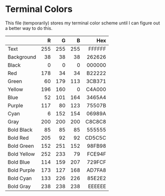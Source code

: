 # Terminal Colors

This file (temporarily) stores my terminal color scheme until I can figure out a
better way to do this.

|             |   R |   G |   B |    Hex |
| ----------- | --: | --: | --: | -----: |
| Text        | 255 | 255 | 255 | FFFFFF |
| Background  |  38 |  38 |  38 | 262626 |
| Black       |   0 |   0 |   0 | 000000 |
| Red         | 178 |  34 |  34 | B22222 |
| Green       |  60 | 179 | 113 | 3CB371 |
| Yellow      | 196 | 160 |   0 | C4A000 |
| Blue        |  52 | 101 | 164 | 3465A4 |
| Purple      | 117 |  80 | 123 | 75507B |
| Cyan        |   6 | 152 | 154 | 06989A |
| Gray        | 200 | 200 | 200 | C8C8C8 |
| Bold Black  |  85 |  85 |  85 | 555555 |
| Bold Red    | 205 |  92 |  92 | CD5C5C |
| Bold Green  | 152 | 251 | 152 | 98FB98 |
| Bold Yellow | 252 | 233 |  79 | FCE94F |
| Bold Blue   | 114 | 159 | 207 | 729FCF |
| Bold Purple | 173 | 127 | 168 | AD7FA8 |
| Bold Cyan   | 133 | 226 | 226 | 85E2E2 |
| Bold Gray   | 238 | 238 | 238 | EEEEEE |
